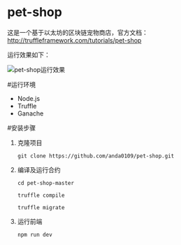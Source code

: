 # pet-shop
这是一个基于以太坊的区块链宠物商店，官方文档：http://truffleframework.com/tutorials/pet-shop

运行效果如下：

![pet-shop运行效果](https://github.com/anda0109/pet-shop/blob/master/src/images/pet-shop.png?raw=true)

#运行环境

- Node.js
- Truffle
- Ganache

#安装步骤

1. 克隆项目

    `git clone https://github.com/anda0109/pet-shop.git`

2. 编译及运行合约

	`cd pet-shop-master`

    `truffle compile`

    `truffle migrate`

3. 运行前端

	`npm run dev`
	
	